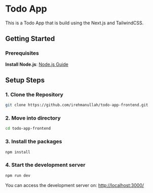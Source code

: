 # Todo App

This is a Todo App that is build using the Next.js and TailwindCSS.

## Getting Started

### Prerequisites
 **Install Node.js**: [Node.js Guide](https://nodejs.org/)


## Setup Steps

### 1. Clone the Repository

```bash
git clone https://github.com/irehmanullah/todo-app-frontend.git
```


### 2. Move into directory

```bash
cd todo-app-frontend
```


### 3. Install the packages

```bash
npm install
```


### 4. Start the development server

```bash
npm run dev
```

You can access the development server on: [http://localhost:3000/](http://localhost:3000/)
